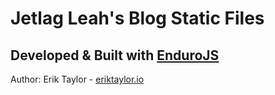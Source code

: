 # Jetlag Leah's Blog Static Files 
## Developed & Built with [EnduroJS](https://endurojs.com/)

Author: Erik Taylor - [eriktaylor.io](https://eriktaylor.io/)
